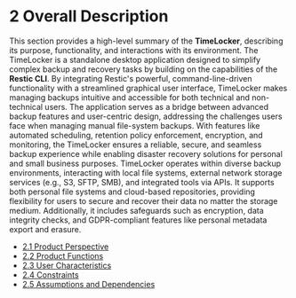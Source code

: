 # 2  Overall Description

This section provides a high-level summary of the **TimeLocker**, describing its purpose, functionality, and interactions with its environment. The TimeLocker is a standalone desktop application designed to simplify complex backup and recovery tasks by building on the capabilities of the **Restic CLI**. By integrating Restic's powerful, command-line-driven functionality with a streamlined graphical user interface, TimeLocker makes managing backups intuitive and accessible for both technical and non-technical users.
The application serves as a bridge between advanced backup features and user-centric design, addressing the challenges users face when managing manual file-system backups. With features like automated scheduling, retention policy enforcement, encryption, and monitoring, the TimeLocker ensures a reliable, secure, and seamless backup experience while enabling disaster recovery solutions for personal and small business purposes.
TimeLocker operates within diverse backup environments, interacting with local file systems, external network storage services (e.g., S3, SFTP, SMB), and integrated tools via APIs. It supports both personal file systems and cloud-based repositories, providing flexibility for users to secure and recover their data no matter the storage medium. Additionally, it includes safeguards such as encryption, data integrity checks, and GDPR-compliant features like personal metadata export and erasure.

- [2.1 Product Perspective](2-1-Product-Perspective.md)
- [2.2 Product Functions](2-2-Product-Functions.md)
- [2.3 User Characteristics](2-3-User-Characteristics.md)
- [2.4 Constraints](2-4-Constraints.md)
- [2.5 Assumptions and Dependencies](2-5-Assumptions-and-Dependencies.md)